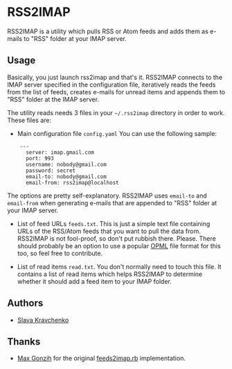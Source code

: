 # RSS2IMAP

RSS2IMAP is a utility which pulls RSS or Atom feeds
and adds them as e-mails to "RSS" folder at your IMAP server.


## Usage

Basically, you just launch rss2imap and that's it.
RSS2IMAP connects to the IMAP server specified in the configuration file,
iteratively reads the feeds from the list of feeds, creates e-mails for
unread items and appends them to "RSS" folder at the IMAP server.

The utility reads needs 3 files in your `~/.rss2imap` directory
in order to work. These files are:

* Main configuration file `config.yaml`
  You can use the following sample:

```
    ---
      server: imap.gmail.com
      port: 993
      username: nobody@gmail.com
      password: secret
      email-to: nobody@gmail.com
      email-from: rss2imap@localhost
```

  The options are pretty self-explanatory.
  RSS2IMAP uses `email-to` and `email-from` when generating e-mails
  that are appended to "RSS" folder at your IMAP server.

* List of feed URLs `feeds.txt`.
  This is just a simple text file containing URLs of the RSS/Atom
  feeds that you want to pull the data from. RSS2IMAP is not fool-proof,
  so don't put rubbish there. Please.
  There should probably be an option to use a popular [OPML]
  file format for this too, so feel free to contribute.

* List of read items `read.txt`.
  You don't normally need to touch this file. It contains a list of read
  items which helps RSS2IMAP to determine whether it should add a feed item
  to your IMAP folder.


## Authors

* [Slava Kravchenko](https://github.com/cordawyn)


## Thanks

* [Max Gonzih](https://github.com/Gonzih) for the original
  [feeds2imap.rb](https://github.com/Gonzih/feeds2imap.rb)
  implementation.

[OPML]: https://en.wikipedia.org/wiki/OPML
